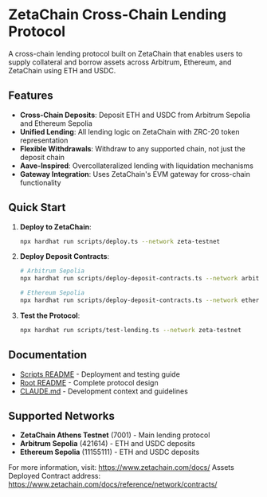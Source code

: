 # ZetaChain Cross-Chain Lending Protocol

A cross-chain lending protocol built on ZetaChain that enables users to supply collateral and borrow assets across Arbitrum, Ethereum, and ZetaChain using ETH and USDC.

## Features

- **Cross-Chain Deposits**: Deposit ETH and USDC from Arbitrum Sepolia and Ethereum Sepolia
- **Unified Lending**: All lending logic on ZetaChain with ZRC-20 token representation
- **Flexible Withdrawals**: Withdraw to any supported chain, not just the deposit chain
- **Aave-Inspired**: Overcollateralized lending with liquidation mechanisms
- **Gateway Integration**: Uses ZetaChain's EVM gateway for cross-chain functionality

## Quick Start

1. **Deploy to ZetaChain**: 
   ```bash
   npx hardhat run scripts/deploy.ts --network zeta-testnet
   ```

2. **Deploy Deposit Contracts**:
   ```bash
   # Arbitrum Sepolia
   npx hardhat run scripts/deploy-deposit-contracts.ts --network arbitrum-sepolia
   
   # Ethereum Sepolia
   npx hardhat run scripts/deploy-deposit-contracts.ts --network ethereum-sepolia
   ```

3. **Test the Protocol**:
   ```bash
   npx hardhat run scripts/test-lending.ts --network zeta-testnet
   ```

## Documentation

- [Scripts README](./scripts/README.md) - Deployment and testing guide
- [Root README](../README.md) - Complete protocol design
- [CLAUDE.md](../CLAUDE.md) - Development context and guidelines

## Supported Networks

- **ZetaChain Athens Testnet** (7001) - Main lending protocol
- **Arbitrum Sepolia** (421614) - ETH and USDC deposits  
- **Ethereum Sepolia** (11155111) - ETH and USDC deposits

For more information, visit: https://www.zetachain.com/docs/
Assets Deployed Contract address: https://www.zetachain.com/docs/reference/network/contracts/